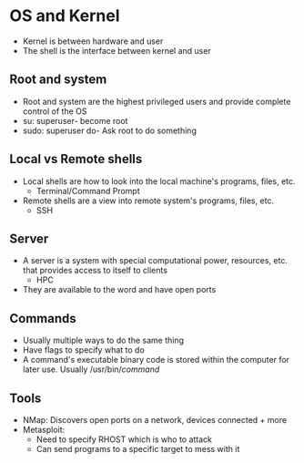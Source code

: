 # OS and Kernel

* Kernel is between hardware and user
* The shell is the interface between kernel and user

## Root and system

* Root and system are the highest privileged users and provide complete control of the OS
* su: superuser- become root
* sudo: superuser do- Ask root to do something

## Local vs Remote shells
* Local shells are how to look into the local machine's programs, files, etc.
  * Terminal/Command Prompt
* Remote shells are a view into remote system's programs, files, etc.
  * SSH


## Server
* A server is a system with special computational power, resources, etc. that provides access to itself to clients
	* HPC
* They are available to the word and have open ports

## Commands
- Usually multiple ways to do the same thing
- Have flags to specify what to do
- A command's executable binary code is stored within the computer for later use. Usually /usr/bin/*command*
## Tools
* NMap: Discovers open ports on a network, devices connected + more
* Metasploit: 
  * Need to specify RHOST which is who to attack
  * Can send programs to a specific target to mess with it